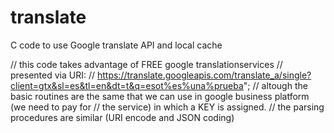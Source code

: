# translate
C code to use Google translate API and local cache 


// this code takes advantage of FREE google translationservices
// presented via URI:
// https://translate.googleapis.com/translate_a/single?client=gtx&sl=es&tl=en&dt=t&q=esot%es%una%prueba";
// altough the basic routines are the same that we can use in google business platform (we need to pay for 
// the service) in which a KEY is assigned. 
// the parsing procedures are similar (URI encode and JSON coding) 

